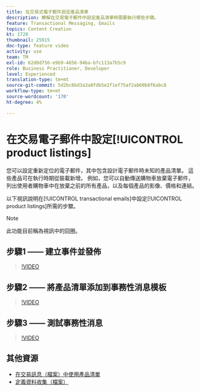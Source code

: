 ```yaml
---
title: 在交易式電子郵件設定產品清單
description: 瞭解在交易電子郵件中設定產品清單時需要執行哪些步驟。
feature: Transactional Messaging, Emails
topics: Content Creation
kt: 1728
thumbnail: 25915
doc-type: feature video
activity: use
team: TM
exl-id: 62d0d756-e9b9-4656-94ba-bfc113a7b5c9
role: Business Practitioner, Developer
level: Experienced
translation-type: tm+mt
source-git-commit: 5d2bc8bd3a3a0fdb5e2f1ef75af2ab60b8f6abc8
workflow-type: tm+mt
source-wordcount: '170'
ht-degree: 4%

---
```


# 在交易電子郵件中設定[!UICONTROL product listings]

您可以設定重新定位的電子郵件，其中包含設計電子郵件時未知的產品清單。 這些產品可在執行時期從裝載新增。 例如，您可以自動傳送購物車放棄電子郵件，列出使用者購物車中在放棄之前的所有產品，以及每個產品的影像、價格和連結。

以下視訊說明在[!UICONTROL transactional emails]中設定[!UICONTROL product listings]所需的步驟。

>[!NOTE]
>
>此功能目前稱為視訊中的回圈。

## 步驟1 —— 建立事件並發佈

>[!VIDEO](https://video.tv.adobe.com/v/25914?quality=12)

## 步驟2 —— 將產品清單添加到事務性消息模板

>[!VIDEO](https://video.tv.adobe.com/v/25915?quality=12)

## 步驟3 —— 測試事務性消息

>[!VIDEO](https://video.tv.adobe.com/v/25916?quality=12)

## 其他資源

* [在交易訊息（檔案）中使用產品清單](https://docs.adobe.com/content/help/en/campaign-standard/using/communication-channels/transactional-messaging/event-transactional-messages.html#using-product-listings-in-a-transactional-message)
* [定義資料收集（檔案）](https://docs.adobe.com/content/help/en/campaign-standard/using/administrating/configuring-channels/configuring-transactional-messaging.html#defining-data-collections)
